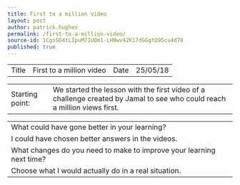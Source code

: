 ```yaml
---
title: First to a million video
layout: post
author: patrick.hughes
permalink: /first-to-a-million-video/
source-id: 1CgsSD4tLIpuM71UOm1-LHNwv42K17dGGgtQ95cu4d78
published: true
---
```

<table>
  <tr>
    <td>Title</td>
    <td>First to a million video</td>
    <td>Date</td>
    <td>25/05/18</td>
  </tr>
</table>


<table>
  <tr>
    <td>Starting point:</td>
    <td>We started the lesson with the first video of a challenge created by Jamal to see who could reach a million views first. </td>
  </tr>
</table>


<table>
  <tr>
    <td>What could have gone better in your learning?</td>
    <td></td>
  </tr>
  <tr>
    <td>I could have chosen better answers in the videos. </td>
    <td></td>
  </tr>
  <tr>
    <td>What changes do you need to make to improve your learning next time?</td>
    <td></td>
  </tr>
  <tr>
    <td>Choose what I would actually do in a real situation. </td>
    <td></td>
  </tr>
</table>


